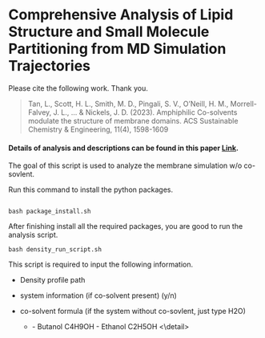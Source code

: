 # Comprehensive Analysis of Lipid Structure and Small Molecule Partitioning from MD Simulation Trajectories

Please cite the following work. Thank you.

> Tan, L., Scott, H. L., Smith, M. D., Pingali, S. V., O’Neill, H. M., Morrell-Falvey, J. L., ... & Nickels, J. D. (2023).
> Amphiphilic Co-solvents modulate the structure of membrane domains. ACS Sustainable Chemistry & Engineering, 11(4), 1598-1609

#### Details of analysis and descriptions can be found in this paper [Link](https://pubs.acs.org/doi/10.1021/acssuschemeng.2c06876).

The goal of this script is used to analyze the membrane simulation w/o co-sovlent.

Run this command to install the python packages.

```shell

bash package_install.sh
```

After finishing install all the required packages, you are good to run the analysis script.

```shell
bash density_run_script.sh
```

This script is required to input the following information.

- Density profile path

* system information (if co-solvent present) (y/n)

* co-solvent formula (if the system without co-sovlent, just type H2O)
  - <detail>
        <summary: Example>
            - Butanol C4H9OH
            - Ethanol C2H5OH
    <\detail>
